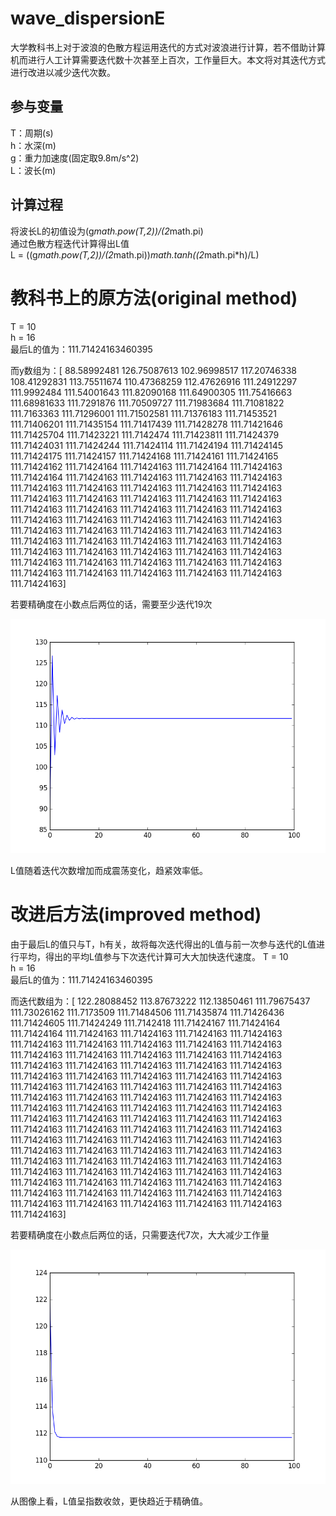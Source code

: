 # wave_dispersionE
大学教科书上对于波浪的色散方程运用迭代的方式对波浪进行计算，若不借助计算机而进行人工计算需要迭代数十次甚至上百次，工作量巨大。本文将对其迭代方式进行改进以减少迭代次数。

参与变量
--------------------------
T：周期(s)\
h：水深(m)\
g：重力加速度(固定取9.8m/s^2)\
L：波长(m)

计算过程
--------------------------------
将波长L的初值设为(g*math.pow(T,2))/(2*math.pi)\
通过色散方程迭代计算得出L值\
L = ((g*math.pow(T,2))/(2*math.pi))*math.tanh((2*math.pi*h)/L)


教科书上的原方法(original method)
=========================================
T = 10\
h = 16\
最后L的值为：111.71424163460395

而y数组为：[  88.58992481  126.75087613  102.96998517  117.20746338  108.41292831
  113.75511674  110.47368259  112.47626916  111.24912297  111.9992484
  111.54001643  111.82090168  111.64900305  111.75416663  111.68981633
  111.7291876   111.70509727  111.71983684  111.71081822  111.7163363
  111.71296001  111.71502581  111.71376183  111.71453521  111.71406201
  111.71435154  111.71417439  111.71428278  111.71421646  111.71425704
  111.71423221  111.7142474   111.71423811  111.71424379  111.71424031
  111.71424244  111.71424114  111.71424194  111.71424145  111.71424175
  111.71424157  111.71424168  111.71424161  111.71424165  111.71424162
  111.71424164  111.71424163  111.71424164  111.71424163  111.71424164
  111.71424163  111.71424163  111.71424163  111.71424163  111.71424163
  111.71424163  111.71424163  111.71424163  111.71424163  111.71424163
  111.71424163  111.71424163  111.71424163  111.71424163  111.71424163
  111.71424163  111.71424163  111.71424163  111.71424163  111.71424163
  111.71424163  111.71424163  111.71424163  111.71424163  111.71424163
  111.71424163  111.71424163  111.71424163  111.71424163  111.71424163
  111.71424163  111.71424163  111.71424163  111.71424163  111.71424163
  111.71424163  111.71424163  111.71424163  111.71424163  111.71424163
  111.71424163  111.71424163  111.71424163  111.71424163  111.71424163
  111.71424163  111.71424163  111.71424163  111.71424163  111.71424163]
  
  若要精确度在小数点后两位的话，需要至少迭代19次

![error](https://github.com/classKot/wave_dispersionE/blob/master/original/o_de_fig1.png?raw=true)

L值随着迭代次数增加而成震荡变化，趋紧效率低。

改进后方法(improved method)
======================
由于最后L的值只与T，h有关，故将每次迭代得出的L值与前一次参与迭代的L值进行平均，得出的平均L值参与下次迭代计算可大大加快迭代速度。
T = 10\
h = 16\
最后L的值为：111.71424163460395

而迭代数组为：[ 122.28088452  113.87673222  112.13850461  111.79675437  111.73026162
  111.7173509   111.71484506  111.71435874  111.71426436  111.71424605
  111.71424249  111.7142418   111.71424167  111.71424164  111.71424164
  111.71424163  111.71424163  111.71424163  111.71424163  111.71424163
  111.71424163  111.71424163  111.71424163  111.71424163  111.71424163
  111.71424163  111.71424163  111.71424163  111.71424163  111.71424163
  111.71424163  111.71424163  111.71424163  111.71424163  111.71424163
  111.71424163  111.71424163  111.71424163  111.71424163  111.71424163
  111.71424163  111.71424163  111.71424163  111.71424163  111.71424163
  111.71424163  111.71424163  111.71424163  111.71424163  111.71424163
  111.71424163  111.71424163  111.71424163  111.71424163  111.71424163
  111.71424163  111.71424163  111.71424163  111.71424163  111.71424163
  111.71424163  111.71424163  111.71424163  111.71424163  111.71424163
  111.71424163  111.71424163  111.71424163  111.71424163  111.71424163
  111.71424163  111.71424163  111.71424163  111.71424163  111.71424163
  111.71424163  111.71424163  111.71424163  111.71424163  111.71424163
  111.71424163  111.71424163  111.71424163  111.71424163  111.71424163
  111.71424163  111.71424163  111.71424163  111.71424163  111.71424163
  111.71424163  111.71424163  111.71424163  111.71424163  111.71424163
  111.71424163  111.71424163  111.71424163  111.71424163  111.71424163]
  
  若要精确度在小数点后两位的话，只需要迭代7次，大大减少工作量
  
  ![error](https://github.com/classKot/wave_dispersionE/blob/master/improved/i_de_fig1.png)
  
  从图像上看，L值呈指数收敛，更快趋近于精确值。

